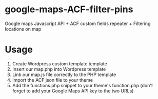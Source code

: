 # google-maps-ACF-filter-pins
Google maps Javascript API + ACF custom fields repeater + Filtering locations on map

# Usage
1) Create Wordpress custom template template
2) Insert our map.php into Wordpress template 
3) Link our map.js file correctly to the PHP template
4) import the ACF json file to your theme
5) Add the functions.php snippet to your theme's function.php
(don't forget to add your Google Maps API key to the two URLs)
